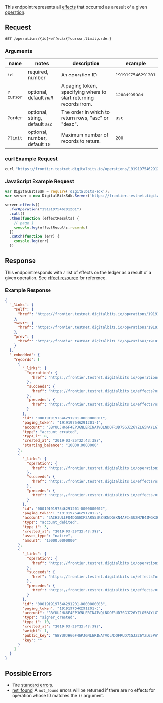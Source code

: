 This endpoint represents all [effects](https://developers.digitalbits.io/reference/go/services/frontier/internal/docs/reference/resources/effect) that occurred as a result of a given [operation](https://developers.digitalbits.io/reference/go/services/frontier/internal/docs/reference/resources/operation).

## Request

```
GET /operations/{id}/effects{?cursor,limit,order}
```

### Arguments

| name | notes | description | example |
| ---- | ----- | ----------- | ------- |
| `id` | required, number | An operation ID | `1919197546291201` |
| `?cursor` | optional, default _null_ | A paging token, specifying where to start returning records from. | `12884905984` |
| `?order` | optional, string, default `asc` | The order in which to return rows, "asc" or "desc". | `asc` |
| `?limit` | optional, number, default `10` | Maximum number of records to return. | `200` |

### curl Example Request

```sh
curl "https://frontier.testnet.digitalbits.io/operations/1919197546291201/effects"
```

### JavaScript Example Request

```javascript
var DigitalBitsSdk = require('digitalbits-sdk');
var server = new DigitalBitsSdk.Server('https://frontier.testnet.digitalbits.io');

server.effects()
  .forOperation("1919197546291201")
  .call()
  .then(function (effectResults) {
    // page 1
    console.log(effectResults.records)
  })
  .catch(function (err) {
    console.log(err)
  })

```

## Response

This endpoint responds with a list of effects on the ledger as a result of a given operation. See [effect resource](https://developers.digitalbits.io/reference/go/services/frontier/internal/docs/reference/resources/effect) for reference.

### Example Response

```json
{
  "_links": {
    "self": {
      "href": "https://frontier.testnet.digitalbits.io/operations/1919197546291201/effects?cursor=&limit=10&order=asc"
    },
    "next": {
      "href": "https://frontier.testnet.digitalbits.io/operations/1919197546291201/effects?cursor=1919197546291201-3&limit=10&order=asc"
    },
    "prev": {
      "href": "https://frontier.testnet.digitalbits.io/operations/1919197546291201/effects?cursor=1919197546291201-1&limit=10&order=desc"
    }
  },
  "_embedded": {
    "records": [
      {
        "_links": {
          "operation": {
            "href": "https://frontier.testnet.digitalbits.io/operations/1919197546291201"
          },
          "succeeds": {
            "href": "https://frontier.testnet.digitalbits.io/effects?order=desc&cursor=1919197546291201-1"
          },
          "precedes": {
            "href": "https://frontier.testnet.digitalbits.io/effects?order=asc&cursor=1919197546291201-1"
          }
        },
        "id": "0001919197546291201-0000000001",
        "paging_token": "1919197546291201-1",
        "account": "GBYUUJHG6F4EPJGNLERINATVQLNDOFRUD7SGJZ26YZLG5PAYLG7XUSGF",
        "type": "account_created",
        "type_i": 0,
        "created_at": "2019-03-25T22:43:38Z",
        "starting_balance": "10000.0000000"
      },
      {
        "_links": {
          "operation": {
            "href": "https://frontier.testnet.digitalbits.io/operations/1919197546291201"
          },
          "succeeds": {
            "href": "https://frontier.testnet.digitalbits.io/effects?order=desc&cursor=1919197546291201-2"
          },
          "precedes": {
            "href": "https://frontier.testnet.digitalbits.io/effects?order=asc&cursor=1919197546291201-2"
          }
        },
        "id": "0001919197546291201-0000000002",
        "paging_token": "1919197546291201-2",
        "account": "GAIH3ULLFQ4DGSECF2AR555KZ4KNDGEKN4AFI4SU2M7B43MGK3QJZNSR",
        "type": "account_debited",
        "type_i": 3,
        "created_at": "2019-03-25T22:43:38Z",
        "asset_type": "native",
        "amount": "10000.0000000"
      },
      {
        "_links": {
          "operation": {
            "href": "https://frontier.testnet.digitalbits.io/operations/1919197546291201"
          },
          "succeeds": {
            "href": "https://frontier.testnet.digitalbits.io/effects?order=desc&cursor=1919197546291201-3"
          },
          "precedes": {
            "href": "https://frontier.testnet.digitalbits.io/effects?order=asc&cursor=1919197546291201-3"
          }
        },
        "id": "0001919197546291201-0000000003",
        "paging_token": "1919197546291201-3",
        "account": "GBYUUJHG6F4EPJGNLERINATVQLNDOFRUD7SGJZ26YZLG5PAYLG7XUSGF",
        "type": "signer_created",
        "type_i": 10,
        "created_at": "2019-03-25T22:43:38Z",
        "weight": 1,
        "public_key": "GBYUUJHG6F4EPJGNLERINATVQLNDOFRUD7SGJZ26YZLG5PAYLG7XUSGF",
        "key": ""
      }
    ]
  }
}
```

## Possible Errors

- The [standard errors](https://developers.digitalbits.io/reference/go/services/frontier/internal/docs/reference/errors#standard-errors).
- [not_found](https://developers.digitalbits.io/reference/go/services/frontier/internal/docs/reference/errors/not-found): A `not_found` errors will be returned if there are no effects for operation whose ID matches the `id` argument.
